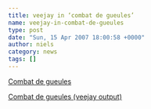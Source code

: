 ```yaml
---
title: veejay in ‘combat de gueules’
name: veejay-in-combat-de-gueules
type: post
date: "Sun, 15 Apr 2007 18:00:58 +0000"
author: niels
category: news
tags: []
---
```

[Combat de gueules](http://www.david-o.net/wordpress/2006/05/combat-de-gueules-groupe-ergot/)  

[Combat de gueules (veejay output)](http://www.david-o.net/wordpress/2006/02/combat-de-gueules-groupe-ergot/)